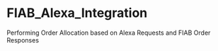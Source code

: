# FIAB_Alexa_Integration
Performing Order Allocation based on Alexa Requests and FIAB Order Responses
